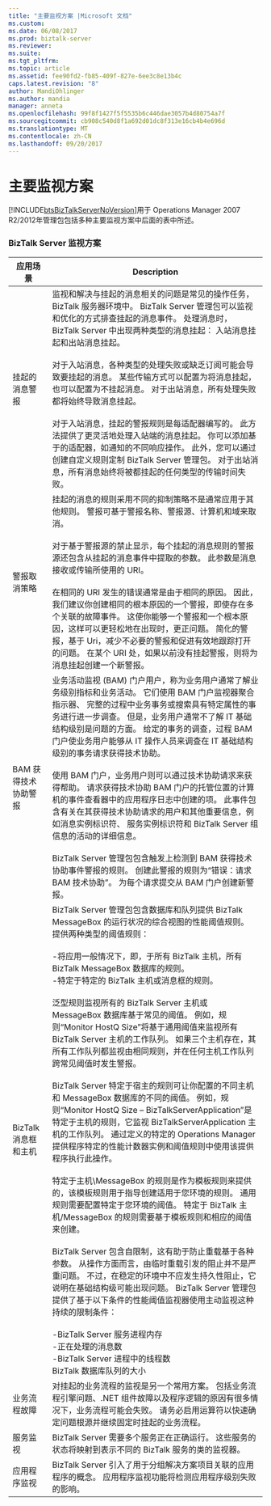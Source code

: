 ```yaml
---
title: "主要监视方案 |Microsoft 文档"
ms.custom: 
ms.date: 06/08/2017
ms.prod: biztalk-server
ms.reviewer: 
ms.suite: 
ms.tgt_pltfrm: 
ms.topic: article
ms.assetid: fee90fd2-fb85-409f-827e-6ee3c8e13b4c
caps.latest.revision: "8"
author: MandiOhlinger
ms.author: mandia
manager: anneta
ms.openlocfilehash: 99f8f1427f5f5535b6c446dae3057b4d80754a7f
ms.sourcegitcommit: cb908c540d8f1a692d01dc8f313e16cb4b4e696d
ms.translationtype: MT
ms.contentlocale: zh-CN
ms.lasthandoff: 09/20/2017
---
```

# <a name="key-monitoring-scenarios"></a>主要监视方案
[!INCLUDE[btsBizTalkServerNoVersion](../includes/btsbiztalkservernoversion-md.md)]用于 Operations Manager 2007 R2/2012年管理包包括多种主要监视方案中后面的表中所述。  
  
### <a name="biztalk-server-monitoring-scenarios"></a>BizTalk Server 监视方案  
  
|应用场景|Description|  
|--------------|-----------------|  
|挂起的消息警报|监视和解决与挂起的消息相关的问题是常见的操作任务，BizTalk 服务器环境中。 BizTalk Server 管理包可以监视和优化的方式排查挂起的消息事件。 处理消息时，BizTalk Server 中出现两种类型的消息挂起： 入站消息挂起和出站消息挂起。<br /><br /> 对于入站消息，各种类型的处理失败或缺乏订阅可能会导致要挂起的消息。 某些传输方式可以配置为将消息挂起，也可以配置为不挂起消息。 对于出站消息，所有处理失败都将始终导致消息挂起。<br /><br /> 对于入站消息，挂起的警报规则是每适配器编写的。 此方法提供了更灵活地处理入站端的消息挂起。 你可以添加基于的适配器，如通知的不同响应操作。 此外，您可以通过创建自定义规则定制 BizTalk Server 管理包。 对于出站消息，所有消息始终将被都挂起的任何类型的传输时间失败。|  
|警报取消策略|挂起的消息的规则采用不同的抑制策略不是通常应用于其他规则。 警报可基于警报名称、警报源、计算机和域来取消。<br /><br /> 对于基于警报源的禁止显示，每个挂起的消息规则的警报源还包含从挂起的消息事件中提取的参数。 此参数是消息接收或传输所使用的 URI。<br /><br /> 在相同的 URI 发生的错误通常是由于相同的原因。 因此，我们建议你创建相同的根本原因的一个警报，即使存在多个关联的故障事件。 这使你能够一个警报和一个根本原因，这样可以更轻松地在出现时，更正问题。 简化的警报，基于 Uri，减少不必要的警报和促进有效地跟踪打开的问题。 在某个 URI 处，如果以前没有挂起警报，则将为消息挂起创建一个新警报。|  
|BAM 获得技术协助警报|业务活动监视 (BAM) 门户用户，称为业务用户通常了解业务级别指标和业务活动。 它们使用 BAM 门户监视器聚合指示器、 完整的过程中业务事务或搜索具有特定属性的事务进行进一步调查。 但是，业务用户通常不了解 IT 基础结构级别是问题的方面。 给定的事务的调查，过程 BAM 门户使业务用户能够从 IT 操作人员来调查在 IT 基础结构级别的事务请求获得技术协助。<br /><br /> 使用 BAM 门户，业务用户则可以通过技术协助请求来获得帮助。 请求获得技术协助 BAM 门户的托管位置的计算机的事件查看器中的应用程序日志中创建的项。 此事件包含有关在其获得技术协助请求的用户和其他重要信息，例如消息实例标识符、 服务实例标识符和 BizTalk Server 组信息的活动的详细信息。<br /><br /> BizTalk Server 管理包包含触发上检测到 BAM 获得技术协助事件警报的规则。 创建此警报的规则为“错误：请求 BAM 技术协助”。 为每个请求提交从 BAM 门户创建新警报。|  
|BizTalk 消息框和主机|BizTalk Server 管理包包含数据库和队列提供 BizTalk MessageBox 的运行状况的综合视图的性能阈值规则。 提供两种类型的阈值规则：<br /><br /> -将应用一般情况下，即，于所有 BizTalk 主机，所有 BizTalk MessageBox 数据库的规则。<br />-特定于特定的 BizTalk 主机或消息框的规则。<br /><br /> 泛型规则监视所有的 BizTalk Server 主机或 MessageBox 数据库基于常见的阈值。 例如，规则“Monitor HostQ Size”将基于通用阈值来监视所有 BizTalk Server 主机的工作队列。 如果三个主机存在，其所有工作队列都监视由相同规则，并在任何主机工作队列跨常见阈值时发生警报。<br /><br /> BizTalk Server 特定于宿主的规则可让你配置的不同主机和 MessageBox 数据库的不同的阈值。 例如，规则“Monitor HostQ Size – BizTalkServerApplication”是特定于主机的规则，它监视 BizTalkServerApplication 主机的工作队列。 通过定义的特定的 Operations Manager 提供程序特定的性能计数器实例和阈值规则中使用该提供程序执行此操作。<br /><br /> 特定于主机\MessageBox 的规则是作为模板规则来提供的，该模板规则用于指导创建适用于您环境的规则。 通用规则需要配置特定于您环境的阈值。 特定于 BizTalk 主机/MessageBox 的规则需要基于模板规则和相应的阈值来创建。<br /><br /> BizTalk Server 包含自限制，这有助于防止重载基于各种参数。 从操作方面而言，由临时重载引发的阻止并不是严重问题。 不过，在稳定的环境中不应发生持久性阻止，它说明在基础结构级可能出现问题。 BizTalk Server 管理包提供了基于以下条件的性能阈值监视器使用主动监视这种持续的限制条件：<br /><br /> -BizTalk Server 服务进程内存<br />-正在处理的消息数<br />-BizTalk Server 进程中的线程数<br />BizTalk 数据库队列的大小|  
|业务流程故障|对挂起的业务流程的监视是另一个常用方案。 包括业务流程引擎问题、.NET 组件故障以及程序逻辑的原因有很多情况下，业务流程可能会失败。 请务必启用运算符以快速确定问题根源并继续固定时挂起的业务流程。|  
|服务监视|BizTalk Server 需要多个服务正在正确运行。 这些服务的状态将映射到表示不同的 BizTalk 服务的类的监视器。|  
|应用程序监视|BizTalk Server 引入了用于分组解决方案项目关联的应用程序的概念。 应用程序监视功能将检测应用程序级别失败的影响。|